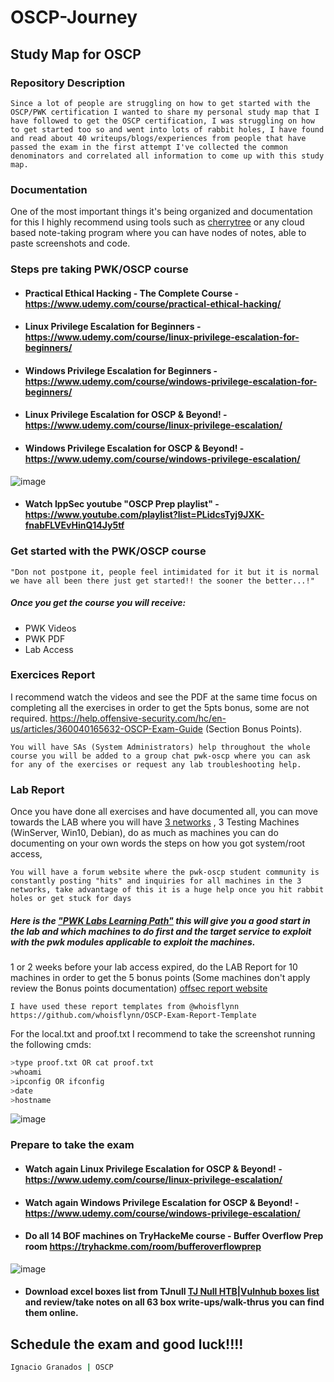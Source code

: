 # OSCP-Journey
## Study Map for OSCP

### Repository Description
```Since a lot of people are struggling on how to get started with the OSCP/PWK certification I wanted to share my personal study map that I have followed to get the OSCP certification, I was struggling on how to get started too so and went into lots of rabbit holes, I have found and read about 40 writeups/blogs/experiences from people that have passed the exam in the first attempt I've collected the common denominators and correlated all information to come up with this study map.```

### Documentation 
One of the most important things it's being organized and documentation for this I highly recommend using tools such as [cherrytree](https://www.giuspen.com/cherrytree) or any cloud based note-taking program where you can have nodes of notes, able to paste screenshots and code.

### Steps pre taking PWK/OSCP course

- #### Practical Ethical Hacking - The Complete Course - https://www.udemy.com/course/practical-ethical-hacking/
- #### Linux Privilege Escalation for Beginners - https://www.udemy.com/course/linux-privilege-escalation-for-beginners/
- #### Windows Privilege Escalation for Beginners - https://www.udemy.com/course/windows-privilege-escalation-for-beginners/
- #### Linux Privilege Escalation for OSCP & Beyond! - https://www.udemy.com/course/linux-privilege-escalation/
- #### Windows Privilege Escalation for OSCP & Beyond! - https://www.udemy.com/course/windows-privilege-escalation/

![image](https://user-images.githubusercontent.com/33886245/114805340-0f0f1500-9d60-11eb-8f72-af4a2dd275a1.png)
- #### Watch IppSec youtube "OSCP Prep playlist" - https://www.youtube.com/playlist?list=PLidcsTyj9JXK-fnabFLVEvHinQ14Jy5tf


### Get started with the PWK/OSCP course
   `"Don not postpone it, people feel intimidated for it but it is normal we have all been there just get started!! the sooner the better...!"`

##### Once you get the course you will receive:
- PWK Videos
- PWK PDF
- Lab Access

### Exercices Report ###
I recommend watch the videos and see the PDF at the same time focus on completing all the exercises in order to get the 5pts bonus, some are not required.
https://help.offensive-security.com/hc/en-us/articles/360040165632-OSCP-Exam-Guide (Section Bonus Points).

``` You will have SAs (System Administrators) help throughout the whole course you will be added to a group chat pwk-oscp where you can ask for any of the exercises or request any lab troubleshooting help. ```

### Lab Report ###
Once you have done all exercises and have documented all, you can move towards the LAB where you will have [3 networks](https://help.offensive-security.com/hc/en-us/articles/360046293192-PWK-Network-Introduction-Guide) , 3 Testing Machines (WinServer, Win10, Debian), do as much as machines you can do documenting on your own words the steps on how you got system/root access,

``` You will have a forum website where the pwk-oscp student community is constantly posting "hits" and inquiries for all machines in the 3 networks, take advantage of this it is a huge help once you hit rabbit holes or get stuck for days ```

##### Here is the ["PWK Labs Learning Path"](https://help.offensive-security.com/hc/en-us/articles/360050473812) this will give you a good start in the lab and which machines to do first and the target service to exploit with the pwk modules applicable to exploit the machines.

1 or 2 weeks before your lab access expired, do the LAB Report for 10 machines in order to get the 5 bonus points (Some machines don't apply review the Bonus points documentation)
[offsec report website](https://help.offensive-security.com/hc/en-us/articles/360046787731-Penetration-Testing-with-Kali-Linux-Reporting)

``` I have used these report templates from @whoisflynn https://github.com/whoisflynn/OSCP-Exam-Report-Template ```

For the local.txt and proof.txt I recommend to take the screenshot running the following cmds:
```sh
>type proof.txt OR cat proof.txt
>whoami
>ipconfig OR ifconfig
>date
>hostname
```
![image](https://user-images.githubusercontent.com/33886245/114808595-d5d9a380-9d65-11eb-8483-d8620abef90d.png)

### Prepare to take the exam
- #### Watch again Linux Privilege Escalation for OSCP & Beyond! - https://www.udemy.com/course/linux-privilege-escalation/
- #### Watch again Windows Privilege Escalation for OSCP & Beyond! - https://www.udemy.com/course/windows-privilege-escalation/
- #### Do all 14 BOF machines on TryHackeMe course - Buffer Overflow Prep room https://tryhackme.com/room/bufferoverflowprep
![image](https://user-images.githubusercontent.com/33886245/114810762-fdcb0600-9d69-11eb-925c-2556a84ffe82.png)
- #### Download excel boxes list from TJnull [ TJ Null HTB|Vulnhub boxes list ](https://docs.google.com/spreadsheets/d/1dwSMIAPIam0PuRBkCiDI88pU3yzrqqHkDtBngUHNCw8/edit#gid=0) and review/take notes on all 63 box write-ups/walk-thrus you can find them online.

## Schedule the exam and good luck!!!!

```sh
Ignacio Granados | OSCP
```
